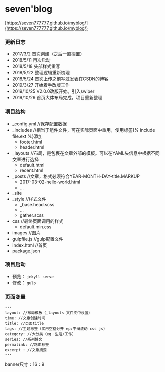 # seven'blog
[https://seven777777.github.io/myblog/](https://seven777777.github.io/myblog/)

### 更新日志
- 2017/3/2 首次创建（之后一直搁置）
- 2018/5/11 再次启动
- 2018/5/18 头部样式重写
- 2018/5/22 整理逻辑重新梳理
- 2018/5/24 首次上传之前写过发表在CSDN的博客
- 2019/3/27 开始着手改版工作
- 2019/10/25 V2.0.0改版开始。引入swiper
- 2019/10/29 首页大体布局完成，项目重新整理

### 项目结构
- _config.yml //保存配置数据
- _includes //相当于组件文件，可在实际页面中重用，使用标签{% include file.ext %}添加
	- footer.html
	- header.html
- _layouts //布局，是包裹在文章外部的模板。可以在YAML头信息中根据不同文章进行选择
	- default.html
	- recent.html
- _posts //文章，格式必须符合YEAR-MONTH-DAY-title.MARKUP
	- 2017-03-02-hello-world.html
	- ...
- _site 
- _style //样式文件
	- _base.head.scss
	- ...
	- gather.scss
- css //最终页面调用的样式
	- default.min.css
- images //图片
- gulpfile.js //gulp配置文件
- index.html //首页
- package.json 

### 项目启动
- 预览：
`jekyll serve`
- 修改：
`gulp`
	
### 页面变量

```
---
layout: //布局模板（_layouts 文件夹中设置）
time: //文章创建时间
title: //页面title
tags: //主题标签（实用空格分开 ep:平滑滚动 css js）
category: //大分类（eg：生活/工作）
series: //系列博文
permalink: //路由标签
excerpt : //文章摘要
---
```

banner尺寸：16：9
